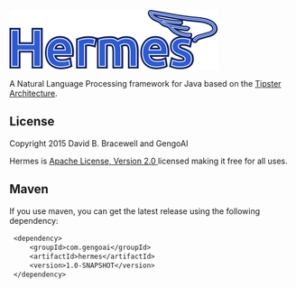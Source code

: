 ![Hermes](https://github.com/dbracewell/hermes/blob/gh-pages/images/hermes.png)

A Natural Language Processing framework for Java based on the [Tipster Architecture](http://cs.nyu.edu/cs/faculty/grishman/tipster.html).

## License
Copyright 2015 David B. Bracewell and GengoAI

Hermes is [Apache License, Version 2.0 ](LICENSE) licensed making it free for all uses.

## Maven
If you use maven, you can get the latest release using the following dependency:

```
 <dependency>
     <groupId>com.gengoai</groupId>
     <artifactId>hermes</artifactId>
     <version>1.0-SNAPSHOT</version>
 </dependency>
```
